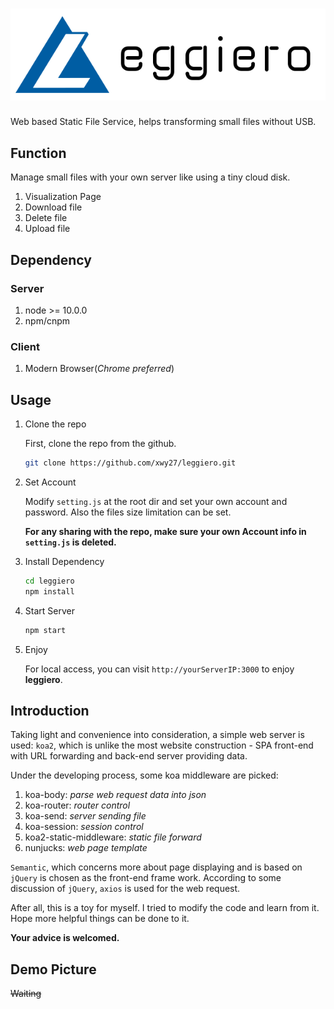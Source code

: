 # ![Leggiero](./bin/static/image/logo.png)

Web based Static File Service, helps transforming small files without USB.

## Function

Manage small files with your own server like using a tiny cloud disk.

1. Visualization Page
1. Download file
1. Delete file
1. Upload file

## Dependency

### Server

1. node >= 10.0.0
2. npm/cnpm

### Client

1. Modern Browser(*Chrome preferred*)

## Usage

1. Clone the repo
   
   First, clone the repo from the github.
   ```bash
   git clone https://github.com/xwy27/leggiero.git
   ```
2. Set Account
   
    Modify `setting.js` at the root dir and set your own account and password.
    Also the files size limitation can be set. 

    **For any sharing with the repo, make sure your own Account info in `setting.js` is deleted.**
3. Install Dependency

    ```bash
    cd leggiero
    npm install
    ```
4. Start Server
  
    ```bash
    npm start
    ```
5. Enjoy

    For local access, you can visit `http://yourServerIP:3000` to enjoy **leggiero**.

## Introduction

Taking light and convenience into consideration, a simple web server is used: `koa2`, which is unlike the most website construction - SPA front-end with URL forwarding and back-end server providing data.

Under the developing process, some koa middleware are picked:

1. koa-body:  *parse web request data into json*
2. koa-router:  *router control*
3. koa-send:  *server sending file*
4. koa-session:  *session control*
5. koa2-static-middleware:  *static file forward*
6. nunjucks:  *web page template*

`Semantic`, which concerns more about page displaying and is based on `jQuery` is chosen as the front-end frame work. According to some discussion of `jQuery`, `axios` is used for the web request.

After all, this is a toy for myself. I tried to modify the code and learn from it. Hope more helpful things can be done to it. 

**Your advice is welcomed.**

## Demo Picture

~~Waiting~~

